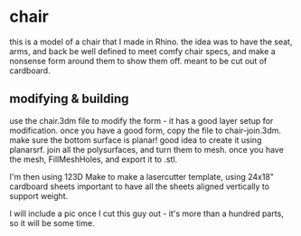chair
=====

this is a model of a chair that I made in Rhino.
the idea was to have the seat, arms, and back be well defined to meet comfy chair specs, and make a nonsense form around them to show them off.
meant to be cut out of cardboard.

modifying & building
--------------------

use the chair.3dm file to modify the form - it has a good layer setup for modification.
once you have a good form, copy the file to chair-join.3dm.
make sure the bottom surface is planar! good idea to create it using planarsrf.
join all the polysurfaces, and turn them to mesh.
once you have the mesh, FillMeshHoles, and export it to .stl.

I'm then using 123D Make to make a lasercutter template, using 24x18" cardboard sheets
important to have all the sheets aligned vertically to support weight.

I will include a pic once I cut this guy out - it's more than a hundred parts, so it will be some time.

